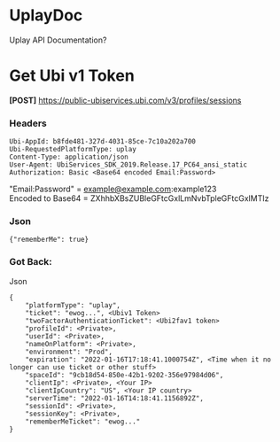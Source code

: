 # UplayDoc
Uplay API Documentation?

# Get Ubi v1 Token
**[POST]** https://public-ubiservices.ubi.com/v3/profiles/sessions
### Headers
```
Ubi-AppId: b8fde481-327d-4031-85ce-7c10a202a700
Ubi-RequestedPlatformType: uplay
Content-Type: application/json
User-Agent: UbiServices_SDK_2019.Release.17_PC64_ansi_static
Authorization: Basic <Base64 encoded Email:Password>
```
"Email:Password" = example@example.com:example123\
Encoded to Base64 = ZXhhbXBsZUBleGFtcGxlLmNvbTpleGFtcGxlMTIz

### Json
`{"rememberMe": true}`

### Got Back:
Json
```
{
    "platformType": "uplay",
    "ticket": "ewog...", <Ubiv1 Token>
    "twoFactorAuthenticationTicket": <Ubi2fav1 token>
    "profileId": <Private>,
    "userId": <Private>,
    "nameOnPlatform": <Private>,
    "environment": "Prod",
    "expiration": "2022-01-16T17:18:41.1000754Z", <Time when it no longer can use ticket or other stuff>
    "spaceId": "9cb18d54-850e-42b1-9202-356e97984d06",
    "clientIp": <Private>, <Your IP>
    "clientIpCountry": "US", <Your IP country>
    "serverTime": "2022-01-16T14:18:41.1156892Z",
    "sessionId": <Private>,
    "sessionKey": <Private>,
    "rememberMeTicket": "ewog..."
}
```
